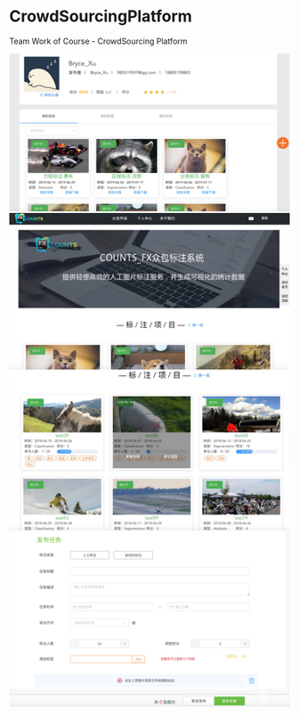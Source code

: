 # CrowdSourcingPlatform
Team Work of Course - CrowdSourcing Platform

![](https://github.com/BryceTsui/CrowdSourcingPlatform/blob/master/images/homepage.png)
![](https://github.com/BryceTsui/CrowdSourcingPlatform/blob/master/images/main.png)
![](https://github.com/BryceTsui/CrowdSourcingPlatform/blob/master/images/market.png)
![](https://github.com/BryceTsui/CrowdSourcingPlatform/blob/master/images/task.png)
